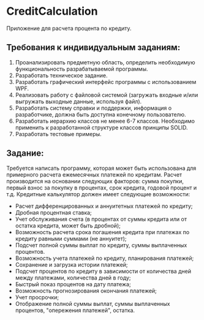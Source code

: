 # CreditCalculation 
Приложение для расчета процента по кредиту.

## Требования к индивидуальным заданиям:

1. Проанализировать предметную область, определить необходимую функциональность разрабатываемой программы.
2. Разработать техническое задание.
3. Разработать графический интерфейс программы с использованием WPF. 
4. Реализовать работу с файловой системой (загружать входные и/или выгружать выходные данные, используя файл).
5. Разработать систему справки и поддержки, информация о разработчике, должна быть доступна конечному пользователю.
6. Разработать иерархию классов не менее 6-7 классов. Необходимо применить к разработанной структуре классов принципы SOLID.
7. Разработать тестовые примеры.

## Задание:
Требуется написать программу, которая может быть использована для примерного расчета ежемесячных платежей по кредитам. Расчет производится на основании следующих факторов: сумма покупки, первый взнос за покупку в процентах, срок кредита, годовой процент и т.д.
Кредитные калькулятор должен имеет следующие возможности:
* Расчет дифференцированных и аннуитетных платежей по кредиту;
* Дробная процентная ставка;
* Учет обслуживания счета (в процентах от суммы кредита или от остатка кредита, может быть дробной);
* Возможность расчета срока погашения кредита при платежах по кредиту равными суммами (не аннуитет);
* Подсчет полной суммы выплат по кредиту, суммы выплаченных процентов.
* Возможность учета платежей по кредиту, планирования платежей;
* Сохранение и загрузка истории платежей;
* Подсчет процентов по кредиту в зависимости от количества дней между платежами, количества дней в году;
* Быстрый показ процентов на дату платежа;
* Возможность прогнозирования окончания платежей;
* Учет просрочки;
* Отображение полной суммы выплат, суммы выплаченных процентов, "опережения платежей", остатка.
